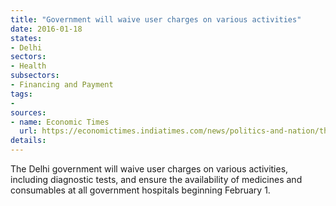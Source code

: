 ```yaml
---
title: "Government will waive user charges on various activities"
date: 2016-01-18
states:
- Delhi
sectors:
- Health
subsectors:
- Financing and Payment
tags:
- 
sources:
- name: Economic Times
  url: https://economictimes.indiatimes.com/news/politics-and-nation/there-wont-be-shortage-of-drugs-in-govt-hospitals-arvind-kejriwal/articleshow/50535604.cms
details:
---
```


The Delhi government will waive user charges on various activities, including diagnostic tests, and ensure the availability of medicines and consumables at all government hospitals beginning February 1.
